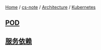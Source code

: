 [Home](https://mengxianbin.github.io) /
[cs-note](https://mengxianbin.github.io/cs-note/content) /
[Architecture](https://mengxianbin.github.io/cs-note/content/Architecture) /
[Kubernetes](https://mengxianbin.github.io/cs-note/content/Architecture/Kubernetes)

## [POD](https://mengxianbin.github.io/cs-note/content/Architecture/Kubernetes/POD)

## [服务依赖](https://mengxianbin.github.io/cs-note/content/Architecture/Kubernetes/%E6%9C%8D%E5%8A%A1%E4%BE%9D%E8%B5%96)
